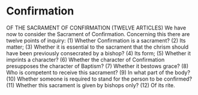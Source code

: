 # Confirmation

OF THE SACRAMENT OF CONFIRMATION (TWELVE ARTICLES)  We have now to consider the Sacrament of Confirmation. Concerning this there are twelve points of inquiry:
(1) Whether Confirmation is a sacrament?
(2) Its matter;
(3) Whether it is essential to the sacrament that the chrism should have been previously consecrated by a bishop?
(4) Its form;
(5) Whether it imprints a character?
(6) Whether the character of Confirmation presupposes the character of Baptism?
(7) Whether it bestows grace?
(8) Who is competent to receive this sacrament?
(9) In what part of the body?
(10) Whether someone is required to stand for the person to be confirmed?
(11) Whether this sacrament is given by bishops only?
(12) Of its rite.